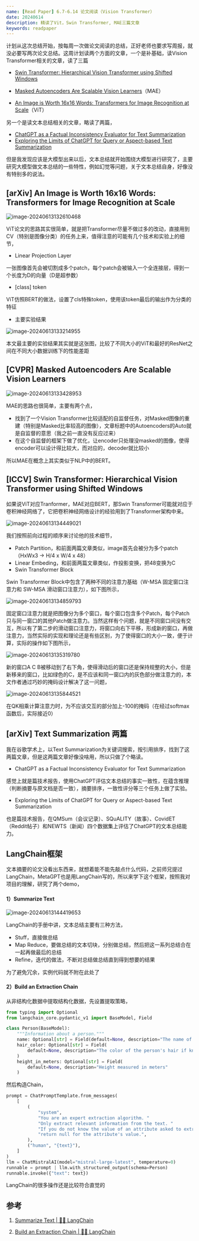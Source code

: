 ```yaml
---
name: [Read Paper] 6.7-6.14 论文阅读（Vision Transformer）
date: 20240614
description: 精读了Vit，Swin Transformer, MAE三篇文章
keywords: readpaper
---
```


计划从这次总结开始，按每周一次做论文阅读的总结，正好老师也要求写周报，就没必要写两次论文总结。这周计划读两个方面的文章，一个是补基础，读Vision Transformer相关的文章，读了三篇

- [Swin Transformer: Hierarchical Vision Transformer using Shifted Windows](https://arxiv.org/abs/2103.14030)

- [Masked Autoencoders Are Scalable Vision Learners](https://arxiv.org/abs/2111.06377)（MAE）

- [An Image is Worth 16x16 Words: Transformers for Image Recognition at Scale](https://arxiv.org/abs/2010.11929)（ViT）

另一个是读文本总结相关的文章，略读了两篇，

- [ChatGPT as a Factual Inconsistency Evaluator for Text Summarization](https://arxiv.org/abs/2303.15621)
- [Exploring the Limits of ChatGPT for Query or Aspect-based Text Summarization](https://arxiv.org/abs/2302.08081)

但是我发现应该是大模型出来以后，文本总结就开始围绕大模型进行研究了，主要研究大模型做文本总结的一些特性，例如幻觉等问题，关于文本总结自身，好像没有特别多的说法。

## [arXiv] An Image is Worth 16x16 Words: Transformers for Image Recognition at Scale

![image-20240613132610468](../image/2024/image-20240613132610468.png)

ViT论文的思路其实很简单，就是把Transformer尽量不做过多的改动，直接用到CV（特别是图像分类）的任务上来，值得注意的可能有几个技术和实验上的细节，

- Linear Projection Layer

一张图像首先会被切割成多个patch，每个patch会被输入一个全连接层，得到一个长度为D的向量（D是超参数）

- [class] token

ViT仿照BERT的做法，设置了cls特殊token，使用该token最后的输出作为分类的特征

- 主要实验结果

![image-20240613133214955](../image/2024/image-20240613133214955.png)

本文最主要的实验结果其实就是这张图，比较了不同大小的ViT和最好的ResNet之间在不同大小数据训练下的性能差距

## [CVPR] Masked Autoencoders Are Scalable Vision Learners

![image-20240613133428953](../image/2024/image-20240613133428953.png)

MAE的思路也很简单，主要有两个点，

- 找到了一个Vision Transformer比较适配的自监督任务，对Masked图像的重建（特别是Masked比率较高的图像），文章标题中的Autoencoders的Auto就是自监督的意思（我之前一直没有反应过来）
- 在这个自监督的框架下做了优化，让encoder只处理没masked的图像，使得encoder可以设计得比较大，而对应的，decoder就比较小

所以MAE在概念上其实类似于NLP中的BERT。

## [ICCV] Swin Transformer: Hierarchical Vision Transformer using Shifted Windows

如果说ViT对应Tranformer，MAE对应BERT，那Swin Transformer可能就对应于卷积神经网络了，它把卷积神经网络设计的经验用到了Transformer架构中来。

![image-20240613134449021](../image/2024/image-20240613134449021.png)

我们按照前向过程的顺序来讨论他的技术细节，

- Patch Partition，和前面两篇文章类似，image首先会被分为多个patch（HxWx3 -> H/4 x W/4 x 48）
- Linear Embeding，和前面两篇文章类似，作投影变换，把48变换为C
- Swin Transformer Block

Swin Transformer Block中包含了两种不同的注意力基础（W-MSA 固定窗口注意力和 SW-MSA 滑动窗口注意力），如下图所示，

![image-20240613134859793](../image/2024/image-20240613134859793.png)

固定窗口注意力就是把图像分为多个窗口，每个窗口包含多个Patch，每个Patch只与同一窗口的其他Patch做注意力。当然这样有个问题，就是不同窗口间没有交互，所以有了第二步的滑动窗口注意力，将窗口向右下平移，形成新的窗口，再做注意力，当然实际的实现和理论还是有些区别，为了使得窗口的大小一致，便于计算，实际的操作如下图所示，

![image-20240613135319780](../image/2024/image-20240613135319780.png)

新的窗口A C B被移动到了右下角，使得滑动后的窗口还是保持规整的大小，但是新移来的窗口，比如绿色的C，是不应该和同一窗口内的灰色部分做注意力的，本文作者通过巧妙的掩码设计解决了这一问题，

![image-20240613135844521](../image/2024/image-20240613135844521.png)

在QK相乘计算注意力时，为不应该交互的部分加上-100的掩码（在经过softmax函数后，实际接近0）

## [arXiv] Text Summarization 两篇

我在谷歌学术上，以Text Summarization为关键词搜索，按引用排序，找到了这两篇文章，但是这两篇文章好像没啥用，所以只做了个略读。

- ChatGPT as a Factual Inconsistency Evaluator for Text Summarization 

感觉上就是篇技术报告，使用ChatGPT评估文本总结的事实一致性，在蕴含推理（判断摘要与原文档是否一致），摘要排序，一致性评分等三个任务上做了实验。

- Exploring the Limits of ChatGPT for Query or Aspect-based Text Summarization

也是篇技术报告，在QMSum（会议记录）、SQuALITY（故事）、CovidET（Reddit帖子）和NEWTS（新闻）四个数据集上评估了ChatGPT的文本总结能力。

## LangChain框架

文本摘要的论文没看出东西来，就想着能不能先敲点什么代码，之前师兄提过LangChain，MetaGPT也是用LangChain写的，所以来学下这个框架，按照我对项目的理解，研究了两个demo，

#### 1）Summarize Text

![image-20240613144419653](../image/2024/image-20240613144419653.png)

LangChain的手册中讲，文本总结主要有三种方法，

- Stuff，直接做总结
- Map Reduce，要做总结的文本切块，分别做总结，然后把这一系列总结合在一起再做最后的总结
- Refine，迭代的做法，不断对总结做总结直到得到想要的结果

为了避免冗余，实例代码就不附在此处了

#### 2）Build an Extraction Chain

从非结构化数据中提取结构化数据，先设置提取策略，

```python
from typing import Optional
from langchain_core.pydantic_v1 import BaseModel, Field

class Person(BaseModel):
    """Information about a person."""
    name: Optional[str] = Field(default=None, description="The name of the person")
    hair_color: Optional[str] = Field(
        default=None, description="The color of the person's hair if known"
    )
    height_in_meters: Optional[str] = Field(
        default=None, description="Height measured in meters"
    )
```

然后构造Chain，

```python
prompt = ChatPromptTemplate.from_messages(
    [
        (
            "system",
            "You are an expert extraction algorithm. "
            "Only extract relevant information from the text. "
            "If you do not know the value of an attribute asked to extract, "
            "return null for the attribute's value.",
        ),
        ("human", "{text}"),
    ]
)
llm = ChatMistralAI(model="mistral-large-latest", temperature=0)
runnable = prompt | llm.with_structured_output(schema=Person)
runnable.invoke({"text": text})
```

LangChain的很多操作还是比较符合直觉的

## 参考

1. [Summarize Text | 🦜️🔗 LangChain](https://python.langchain.com/v0.2/docs/tutorials/summarization/)

2. [Build an Extraction Chain | 🦜️🔗 LangChain](https://python.langchain.com/v0.2/docs/tutorials/extraction/)
